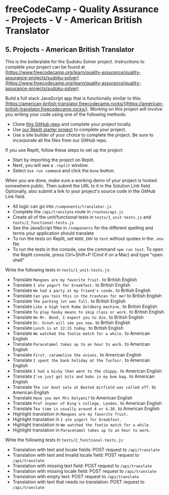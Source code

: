 # freeCodeCamp - Quality Assurance - Projects - V - American British Translator


## 5. Projects - American British Translator

This is the boilerplate for the Sudoku Solver project. Instructions to complete your project can be found at [https://www.freecodecamp.org/learn/quality-assurance/quality-assurance-projects/sudoku-solver](https://www.freecodecamp.org/learn/quality-assurance/quality-assurance-projects/sudoku-solver)

Build a full stack JavaScript app that is functionally similar to this: [https://american-british-translator.freecodecamp.rocks/](https://american-british-translator.freecodecamp.rocks/). Working on this project will involve you writing your code using one of the following methods:

  *  Clone [this GitHub repo](https://github.com/freeCodeCamp/boilerplate-project-american-british-english-translator) and complete your project locally.
  *  Use [our Replit starter project](https://replit.com/github/freeCodeCamp/boilerplate-project-american-british-english-translator) to complete your project.
  *  Use a site builder of your choice to complete the project. Be sure to incorporate all the files from our GitHub repo.

If you use Replit, follow these steps to set up the project:

  *  Start by importing the project on Replit.
  *  Next, you will see a `.replit` window.
  *  Select `Use run command` and click the `Done` button.

When you are done, make sure a working demo of your project is hosted somewhere public. Then submit the URL to it in the Solution Link field. Optionally, also submit a link to your project's source code in the GitHub Link field.

  *  All logic can go into `/components/translator.js`
  *  Complete the `/api/translate` route in `/routes/api.js`
  *  Create all of the unit/functional tests in `tests/1_unit-tests.js` and `tests/2_functional-tests.js`
  *  See the JavaScript files in `/components` for the different spelling and terms your application should translate
  *  To run the tests on Replit, set `NODE_ENV` to `test` without quotes in the `.env` file
  *  To run the tests in the console, use the command `npm run test`. To open the Replit console, press Ctrl+Shift+P (Cmd if on a Mac) and type "open shell"

Write the following tests in `tests/1_unit-tests.js`:

  *  Translate `Mangoes are my favorite fruit.` to British English
  *  Translate `I ate yogurt for breakfast.` to British English
  *  Translate `We had a party at my friend's condo.` to British English
  *  Translate `Can you toss this in the trashcan for me?` to British English
  *  Translate `The parking lot was full.` to British English
  *  Translate `Like a high tech Rube Goldberg machine.` to British English
  *  Translate `To play hooky means to skip class or work.` to British English
  *  Translate `No Mr. Bond, I expect you to die.` to British English
  *  Translate `Dr. Grosh will see you now.` to British English
  *  Translate `Lunch is at 12:15 today.` to British English
  *  Translate `We watched the footie match for a while.` to American English
  *  Translate `Paracetamol takes up to an hour to work.` to American English
  *  Translate `First, caramelise the onions.` to American English
  *  Translate `I spent the bank holiday at the funfair.` to American English
  *  Translate `I had a bicky then went to the chippy.` to American English
  *  Translate `I've just got bits and bobs in my bum bag.` to American English
  *  Translate `The car boot sale at Boxted Airfield was called off.` to American English
  *  Translate `Have you met Mrs Kalyani?` to American English
  *  Translate `Prof Joyner of King's College, London.` to American English
  *  Translate `Tea time is usually around 4 or 4.30.` to American English
  *  Highlight translation in `Mangoes are my favorite fruit.`
  *  Highlight translation in `I ate yogurt for breakfast.`
  *  Highlight translation in `We watched the footie match for a while.`
  *  Highlight translation in `Paracetamol takes up to an hour to work.`

Write the following tests in `tests/2_functional-tests.js`:

  *  Translation with text and locale fields: POST request to `/api/translate`
  *  Translation with text and invalid locale field: POST request to `/api/translate`
  *  Translation with missing text field: POST request to `/api/translate`
  *  Translation with missing locale field: POST request to `/api/translate`
  *  Translation with empty text: POST request to `/api/translate`
  *  Translation with text that needs no translation: POST request to `/api/translate`